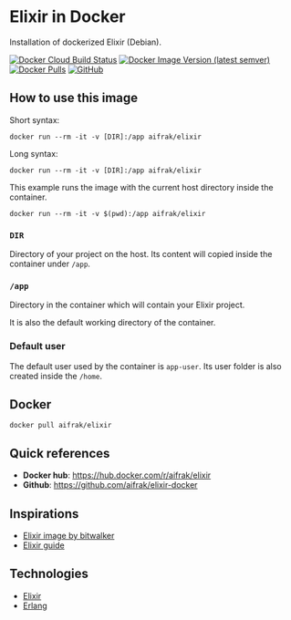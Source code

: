 # Elixir in Docker

Installation of dockerized Elixir (Debian).

[![Docker Cloud Build Status](https://img.shields.io/docker/cloud/build/aifrak/elixir)](https://hub.docker.com/r/aifrak/elixir/builds)
[![Docker Image Version (latest semver)](https://img.shields.io/docker/v/aifrak/elixir?color=orange&sort=semver)](https://hub.docker.com/r/aifrak/elixir/tags)
[![Docker Pulls](https://img.shields.io/docker/pulls/aifrak/elixir?color=yellow)](https://hub.docker.com/r/aifrak/elixir/)
[![GitHub](https://img.shields.io/github/license/aifrak/elixir-docker?color=blue)](https://github.com/aifrak/elixir-docker/blob/master/LICENSE)

## How to use this   image

Short syntax:

```shell
docker run --rm -it -v [DIR]:/app aifrak/elixir
```

Long syntax:

```shell
docker run --rm -it -v [DIR]:/app aifrak/elixir
```

This example runs the image with the current host directory inside the container.

```shell
docker run --rm -it -v $(pwd):/app aifrak/elixir
```

### `DIR`

Directory of your project on the host. Its content will copied inside the
container under `/app`.

### `/app`

Directory in the container which will contain your Elixir project.

It is also the default working directory of the container.

### Default user

The default user used by the container is `app-user`. Its user folder is also
created inside the `/home`.

## Docker

```shell
docker pull aifrak/elixir
```

## Quick references

- **Docker hub**: <https://hub.docker.com/r/aifrak/elixir>
- **Github**: <https://github.com/aifrak/elixir-docker>

## Inspirations

- [Elixir image by bitwalker](https://github.com/bitwalker/alpine-elixir)
- [Elixir guide](https://hexdocs.pm/elixir)

## Technologies

- [Elixir](https://elixir-lang.org/)
- [Erlang](https://www.erlang.org/)
